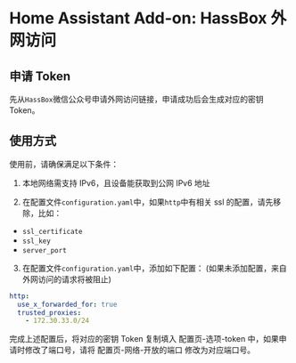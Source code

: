 # Home Assistant Add-on: HassBox 外网访问

## 申请 Token

先从`HassBox`微信公众号申请外网访问链接，申请成功后会生成对应的密钥 Token。

## 使用方式

使用前，请确保满足以下条件：

1. 本地网络需支持 IPv6，且设备能获取到公网 IPv6 地址

2. 在配置文件`configuration.yaml`中，如果`http`中有相关 ssl 的配置，请先移除，比如：

- `ssl_certificate`
- `ssl_key`
- `server_port`

3. 在配置文件`configuration.yaml`中，添加如下配置： (如果未添加配置，来自外网访问的请求将被阻止)

```yaml
http:
  use_x_forwarded_for: true
  trusted_proxies:
    - 172.30.33.0/24
```

完成上述配置后，将对应的密钥 Token 复制填入 配置页-选项-token 中，如果申请时修改了端口号，请将 配置页-网络-开放的端口 修改为对应端口号。
